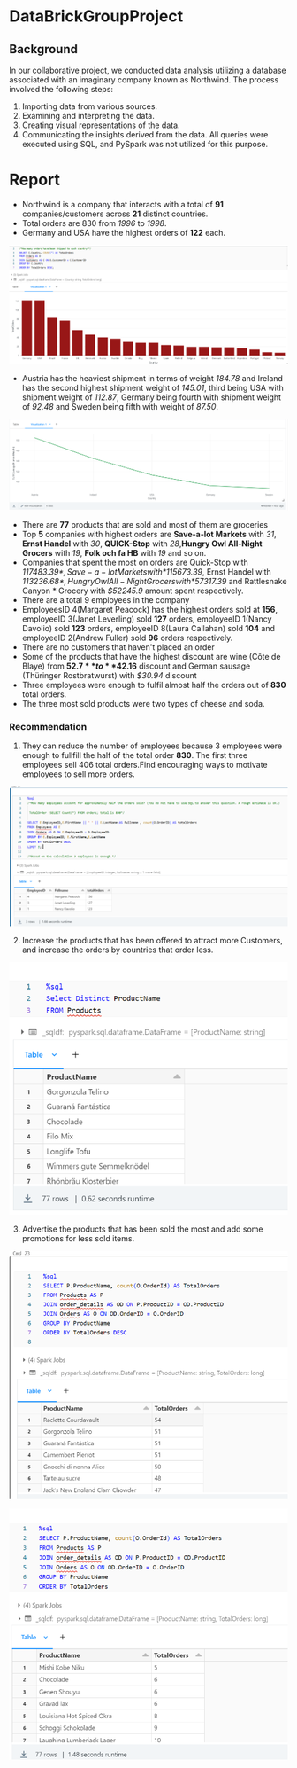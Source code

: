 # DataBrickGroupProject
## Background 
In our collaborative project, we conducted data analysis utilizing a database associated with an imaginary company known as Northwind. The process involved the following steps:

1. Importing data from various sources.
2. Examining and interpreting the data.
3. Creating visual representations of the data.
4. Communicating the insights derived from the data.
All queries were executed using SQL, and PySpark was not utilized for this purpose.

# Report
* Northwind is a company that interacts with a total of **91** companies/customers across **21** distinct countries.
* Total orders are 830 from *1996* to *1998*.
* Germany and USA have the highest orders of **122** each.

![Orders](/images/CountriesOrders.png)

* Austria has the heaviest shipment in terms of weight *184.78* and Ireland has the second highest shipment weight of *145.01*, third being USA with shipment weight of *112.87*, Germany being fourth with shipment weight of *92.48* and Sweden being fifth with weight of *87.50*.

![HighestWeight](/images/HighWeight.png)

* There are **77** products that are sold and most of them are groceries
* Top **5** companies with highest orders are **Save-a-lot Markets** with *31*, **Ernst Handel** with *30*, **QUICK-Stop** with *28*,**Hungry Owl All-Night Grocers** with *19*, **Folk och fa HB** with *19* and so on.
* Companies that spent the most on orders are Quick-Stop with *$117483.39*, Save-a-lot Markets with *$115673.39*, Ernst Handel with *$113236.68* , Hungry Owl All-Night Grocers with *$57317.39* and Rattlesnake Canyon * Grocery with *$52245.9* amount spent respectively.
* There are a total 9 employees in the company
* EmployeesID 4(Margaret Peacock) has the highest orders sold at **156**, employeeID 3(Janet Leverling) sold **127** orders, employeeID 1(Nancy Davolio) sold **123** orders, employeeID 8(Laura Callahan) sold **104** and employeeID 2(Andrew Fuller) sold **96** orders respectively.
* There are no customers that haven't placed an order
* Some of the products that have the highest discount are wine (Côte de Blaye) from **$52.7** to **$42.16** discount and German sausage (Thüringer Rostbratwurst) with *$30.94* discount 
* Three employees were enough to fulfil almost half the orders out of **830** total orders.
* The three most sold products were two types of cheese and soda. 
### Recommendation 
1. They can reduce the number of employees because 3 employees were enough to fullfill the half of the total order **830**. The first three employees sell 406 total orders.Find encouraging ways to motivate employees to sell more orders.

![Employees](/images/Employees3.png)

2. Increase the products that has been offered to attract more Customers, and increase the orders by countries that order less. 

![ItemSold](/images/itemSold.png)

3. Advertise the products that has been sold the most and add some promotions for less sold items. 

![highSold](/images/HighSoldItem.png)

![lessSold](/images/lessSold.png)
